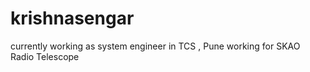 # krishnasengar
currently working as system engineer in TCS , Pune
working for SKAO Radio Telescope
